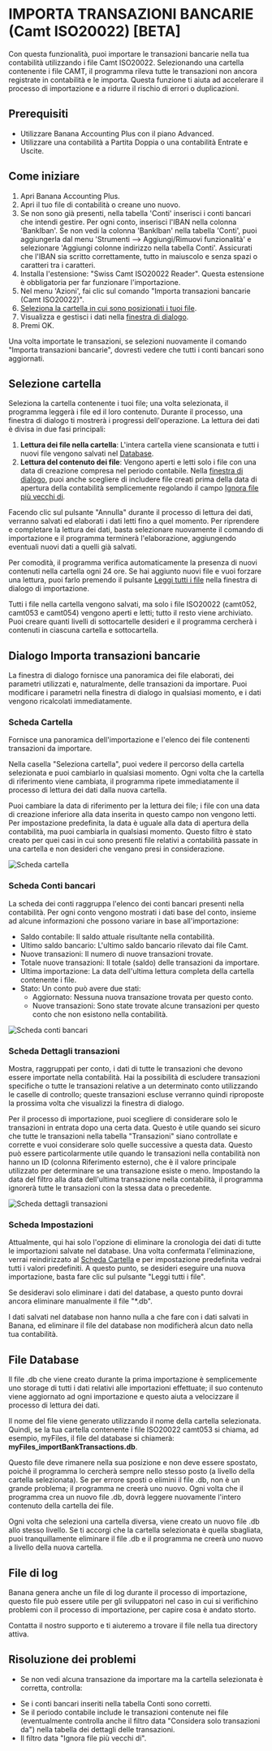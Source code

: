 # IMPORTA TRANSAZIONI BANCARIE (Camt ISO20022) [BETA]

Con questa funzionalità, puoi importare le transazioni bancarie nella tua contabilità utilizzando i file Camt ISO20022. Selezionando una cartella contenente i file CAMT, il programma rileva tutte le transazioni non ancora registrate in contabilità e le importa. Questa funzione ti aiuta ad accelerare il processo di importazione e a ridurre il rischio di errori o duplicazioni.

## Prerequisiti
- Utilizzare Banana Accounting Plus con il piano Advanced.
- Utilizzare una contabilità a Partita Doppia o una contabilità Entrate e Uscite.

## Come iniziare
1) Apri Banana Accounting Plus.
2) Apri il tuo file di contabilità o creane uno nuovo.
3) Se non sono già presenti, nella tabella 'Conti' inserisci i conti bancari che intendi gestire. Per ogni conto, inserisci l'IBAN nella colonna 'BankIban'. Se non vedi la colonna 'BankIban' nella tabella 'Conti', puoi aggiungerla dal menu 'Strumenti --> Aggiungi/Rimuovi funzionalità' e selezionare 'Aggiungi colonne indirizzo nella tabella Conti'. Assicurati che l'IBAN sia scritto correttamente, tutto in maiuscolo e senza spazi o caratteri tra i caratteri.
4) Installa l'estensione: "Swiss Camt ISO20022 Reader". Questa estensione è obbligatoria per far funzionare l'importazione.
5) Nel menu 'Azioni', fai clic sul comando "Importa transazioni bancarie (Camt ISO20022)".
6) [Seleziona la cartella in cui sono posizionati i tuoi file](##Selezione-cartella).
7) Visualizza e gestisci i dati nella [finestra di dialogo](##Finestra-di-dialogo-importa-transazioni-bancarie).
8) Premi OK.

Una volta importate le transazioni, se selezioni nuovamente il comando "Importa transazioni bancarie", dovresti vedere che tutti i conti bancari sono aggiornati.

## Selezione cartella

Seleziona la cartella contenente i tuoi file; una volta selezionata, il programma leggerà i file ed il loro contenuto. Durante il processo, una finestra di dialogo ti mostrerà i progressi dell'operazione. La lettura dei dati è divisa in due fasi principali:

1) **Lettura dei file nella cartella**: L'intera cartella viene scansionata e tutti i nuovi file vengono salvati nel [Database](##File-Database).
2) **Lettura del contenuto dei file**: Vengono aperti e letti solo i file con una data di creazione compresa nel periodo contabile. Nella [finestra di dialogo](##Dialogo), puoi anche scegliere di includere file creati prima della data di apertura della contabilità semplicemente regolando il campo [Ignora file più vecchi di](##Dialogo).

Facendo clic sul pulsante "Annulla" durante il processo di lettura dei dati, verranno salvati ed elaborati i dati letti fino a quel momento. Per riprendere e completare la lettura dei dati, basta selezionare nuovamente il comando di importazione e il programma terminerà l'elaborazione, aggiungendo eventuali nuovi dati a quelli già salvati.

Per comodità, il programma verifica automaticamente la presenza di nuovi contenuti nella cartella ogni 24 ore. Se hai aggiunto nuovi file e vuoi forzare una lettura, puoi farlo premendo il pulsante [Leggi tutti i file](##Dialogo) nella finestra di dialogo di importazione.

Tutti i file nella cartella vengono salvati, ma solo i file ISO20022 (camt052, camt053 e camt054) vengono aperti e letti; tutto il resto viene archiviato. Puoi creare quanti livelli di sottocartelle desideri e il programma cercherà i contenuti in ciascuna cartella e sottocartella.

## Dialogo Importa transazioni bancarie

La finestra di dialogo fornisce una panoramica dei file elaborati, dei parametri utilizzati e, naturalmente, delle transazioni da importare. Puoi modificare i parametri nella finestra di dialogo in qualsiasi momento, e i dati vengono ricalcolati immediatamente.

### Scheda Cartella

Fornisce una panoramica dell'importazione e l'elenco dei file contenenti transazioni da importare.

Nella casella "Seleziona cartella", puoi vedere il percorso della cartella selezionata e puoi cambiarlo in qualsiasi momento. Ogni volta che la cartella di riferimento viene cambiata, il programma ripete immediatamente il processo di lettura dei dati dalla nuova cartella.

Puoi cambiare la data di riferimento per la lettura dei file; i file con una data di creazione inferiore alla data inserita in questo campo non vengono letti. Per impostazione predefinita, la data è uguale alla data di apertura della contabilità, ma puoi cambiarla in qualsiasi momento. Questo filtro è stato creato per quei casi in cui sono presenti file relativi a contabilità passate in una cartella e non desideri che vengano presi in considerazione.

![Scheda cartella](img/folder_tab.png)

### Scheda Conti bancari

La scheda dei conti raggruppa l'elenco dei conti bancari presenti nella contabilità. Per ogni conto vengono mostrati i dati base del conto, insieme ad alcune informazioni che possono variare in base all'importazione:

* Saldo contabile: Il saldo attuale risultante nella contabilità.
* Ultimo saldo bancario: L'ultimo saldo bancario rilevato dai file Camt.
* Nuove transazioni: Il numero di nuove transazioni trovate.
* Totale nuove transazioni: Il totale (saldo) delle transazioni da importare.
* Ultima importazione: La data dell'ultima lettura completa della cartella contenente i file.
* Stato: Un conto può avere due stati:
   - Aggiornato: Nessuna nuova transazione trovata per questo conto.
   - Nuove transazioni: Sono state trovate alcune transazioni per questo conto che non esistono nella contabilità.

![Scheda conti bancari](img/bankaccounts_tab.png)

### Scheda Dettagli transazioni

Mostra, raggruppati per conto, i dati di tutte le transazioni che devono essere importate nella contabilità. Hai la possibilità di escludere transazioni specifiche o tutte le transazioni relative a un determinato conto utilizzando le caselle di controllo; queste transazioni escluse verranno quindi riproposte la prossima volta che visualizzi la finestra di dialogo.

Per il processo di importazione, puoi scegliere di considerare solo le transazioni in entrata dopo una certa data. Questo è utile quando sei sicuro che tutte le transazioni nella tabella "Transazioni" siano controllate e corrette e vuoi considerare solo quelle successive a questa data. Questo può essere particolarmente utile quando le transazioni nella contabilità non hanno un ID (colonna Riferimento esterno), che è il valore principale utilizzato per determinare se una transazione esiste o meno. Impostando la data del filtro alla data dell'ultima transazione nella contabilità, il programma ignorerà tutte le transazioni con la stessa data o precedente.

![Scheda dettagli transazioni](img/transactionsdetails_tab.png)

### Scheda Impostazioni

Attualmente, qui hai solo l'opzione di eliminare la cronologia dei dati di tutte le importazioni salvate nel database. Una volta confermata l'eliminazione, verrai reindirizzato al [Scheda Cartella](##Tab-Cartella) e per impostazione predefinita vedrai tutti i valori predefiniti. A questo punto, se desideri eseguire una nuova importazione, basta fare clic sul pulsante "Leggi tutti i file".

Se desideravi solo eliminare i dati del database, a questo punto dovrai ancora eliminare manualmente il file "*.db".

I dati salvati nel database  non hanno nulla a che fare con i dati salvati in Banana, ed eliminare il file del database non modificherà alcun dato nella tua contabilità.

## File Database

Il file .db che viene creato durante la prima importazione è semplicemente uno storage di tutti i dati relativi alle importazioni effettuate; il suo contenuto viene aggiornato ad ogni importazione e questo aiuta a velocizzare il processo di lettura dei dati.

Il nome del file viene generato utilizzando il nome della cartella selezionata. Quindi, se la tua cartella contenente i file ISO20022 camt053 si chiama, ad esempio, myFiles, il file del database si chiamerà: **myFiles_importBankTransactions.db**.

Questo file deve rimanere nella sua posizione e non deve essere spostato, poiché il programma lo cercherà sempre nello stesso posto (a livello della cartella selezionata). Se per errore sposti o elimini il file .db, non è un grande problema; il programma ne creerà uno nuovo. Ogni volta che il programma crea un nuovo file .db, dovrà leggere nuovamente l'intero contenuto della cartella dei file.

Ogni volta che selezioni una cartella diversa, viene creato un nuovo file .db allo stesso livello. Se ti accorgi che la cartella selezionata è quella sbagliata, puoi tranquillamente eliminare il file .db e il programma ne creerà uno nuovo a livello della nuova cartella.

## File di log

Banana genera anche un file di log durante il processo di importazione, questo file può essere utile per gli sviluppatori nel caso in cui si verifichino problemi con il processo di importazione, per capire cosa è andato storto.

Contatta il nostro supporto e ti aiuteremo a trovare il file nella tua directory attiva.

## Risoluzione dei problemi
- Se non vedi alcuna transazione da importare ma la cartella selezionata è corretta, controlla:
 * Se i conti bancari inseriti nella tabella Conti sono corretti.
 * Se il periodo contabile include le transazioni contenute nei file (eventualmente controlla anche il filtro data "Considera solo transazioni da") nella tabella dei dettagli delle transazioni.
 * Il filtro data "Ignora file più vecchi di".
